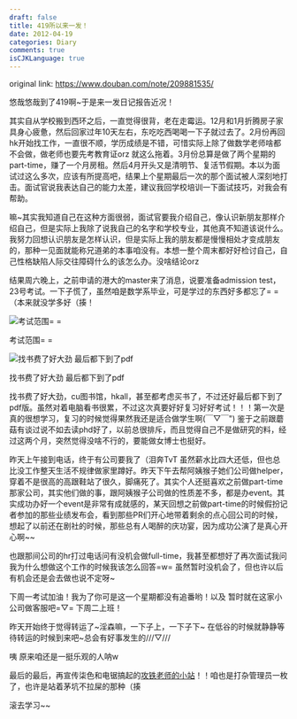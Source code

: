```yaml
---
draft: false
title: 419所以来一发！
date: 2012-04-19
categories: Diary
comments: true
isCJKLanguage: true
---
```


original link: https://www.douban.com/note/209881535/

悠哉悠哉到了419啊~于是来一发日记报告近况！

其实自从学校搬到西环之后，一直觉得很背，老在走霉运。12月和1月折腾房子家具身心疲惫，然后回家过年10天左右，东吃吃西喝喝一下子就过去了。2月份再回hk开始找工作，一直很不顺，学历成绩是不错，可惜实际上除了做数学老师啥都不会做，做老师也要先考教育证orz 就这么拖着。3月份总算是做了两个星期的part-time，赚了一个月房租。然后4月开头又是清明节、复活节假期。本以为面试过这么多次，应该有所提高吧，结果上个星期最后一次的那个面试被人深刻地打击。面试官说我表达自己的能力太差，建议我回学校培训一下面试技巧，对我会有帮助。

嘛~其实我知道自己在这种方面很弱，面试官要我介绍自己，像认识新朋友那样介绍自己，但是实际上我除了说我自己的名字和学校专业，其他真不知道该说什么。我努力回想认识朋友是怎样认识，但是实际上我的朋友都是慢慢相处才变成朋友的，那种一见面就能称兄道弟的本事咱没有。本想一整个周末都好好检讨自己，自己性格缺陷人际交往障碍什么的该怎么办。没啥结论orz

结果周六晚上，之前申请的港大的master来了消息，说要准备admission test，23号考试。一下子慌了，虽然咱是数学系毕业，可是学过的东西好多都忘了= =（本来就没学多好（揍！

![考试范围= =](../../assets/images/2012/04/p209881535-1.jpg)

考试范围= =



![找书费了好大劲 最后都下到了pdf](../../assets/images/2012/04/p209881535-2.jpg)

找书费了好大劲 最后都下到了pdf


找书费了好大劲，cu图书馆，hkall，甚至都考虑买书了，不过还好最后都下到了pdf版。虽然对着电脑看书很累，不过这次真要好好复习好好考试！！！第一次是真的很想学习，复习的时候觉得果然我还是适合做学生啊(￣▽￣") 鉴于之前跟蘑菇有谈过说不如去读phd好了，以前总很排斥，而且觉得自己不是做研究的料，经过这两个月，突然觉得没啥不行的，要能做女博士也挺好。

昨天上午接到电话，终于有公司要我了（泪奔TvT 虽然薪水比四大还低，但也总比没工作整天生活不规律做家里蹲好。昨天下午去帮阿姨猴子她们公司做helper，穿着不是很高的高跟鞋站了很久，脚痛死了。其实个人还挺喜欢之前做part-time那家公司，其实他们做的事，跟阿姨猴子公司做的性质差不多，都是办event。其实成功办好一个event是非常有成就感的，某天回想之前做part-time的时候假扮记者参加的那些业绩发布会，看到那些PR们开心地带着剩余的点心回公司的时候，想起了以前还在剧社的时候，那些总有人喝醉的庆功宴，因为成功公演了是真心开心啊~~

也跟那间公司的hr打过电话问有没机会做full-time，我甚至都想好了再次面试我问我为什么想做这个工作的时候我该怎么回答=w= 虽然暂时没机会了，但也许以后有机会还是会去做也说不定呀~

下周一考试加油！我为了你可是这一个星期都没有追番哟！以及
暂时就在这家小公司做客服吧=▽= 下周二上班！

昨天开始终于觉得转运了~淫森嘛，一下子上，一下子下~
在低谷的时候就静静等待转运的时候到来吧~总会有好事发生的///▽///

咦 原来咱还是一挺乐观的人呐w

最后的最后，再宣传柒色和电锯搞起的[攻铁老师的小站](https://site.douban.com/135791/)！！咱也是打杂管理员一枚了，也许是站着茅坑不拉屎的那种（揍

滚去学习~~

